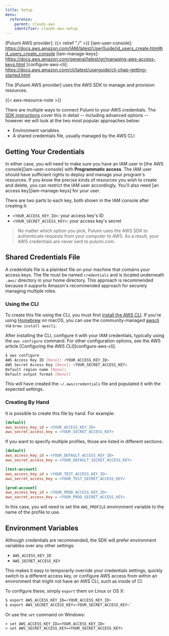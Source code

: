 ```yaml
---
title: Setup
menu:
  reference:
    parent: clouds-aws
    identifier: clouds-aws-setup
---
```


<!-- LINKS -->
[Pulumi AWS provider]: {{< relref "./" >}}
[iam-user-console]: https://docs.aws.amazon.com/IAM/latest/UserGuide/id_users_create.html#id_users_create_console
[iam-manage-keys]: https://docs.aws.amazon.com/general/latest/gr/managing-aws-access-keys.html
[configure-aws-cli]: https://docs.aws.amazon.com/cli/latest/userguide/cli-chap-getting-started.html

The [Pulumi AWS provider] uses the AWS SDK to manage and provision resources.

{{< aws-resource-note >}}

There are multiple ways to connect Pulumi to your AWS credentials.  The
[SDK instructions](https://docs.aws.amazon.com/sdk-for-go/v1/developer-guide/configuring-sdk.html) cover this in
detail -- including advanced options -- however we will look at the two most popular approaches below:

* Environment variables
* A shared credentials file, usually managed by the AWS CLI

## Getting Your Credentials

In either case, you will need to make sure you have an IAM user in [the AWS console][iam-user-console] with
**Programmatic access**.  The IAM user should have sufficient rights to deploy and manage your program's resources.  If
you know the precise kinds of resources you wish to create and delete, you can restrict the IAM user accordingly.
You'll also need [an access key][iam-manage-keys] for your user.

There are two parts to each key, both shown in the IAM console after creating it:

* `<YOUR_ACCESS_KEY_ID>`: your access key's ID
* `<YOUR_SECRET_ACCESS_KEY>`: your access key's secret

> No matter which option you pick, Pulumi uses the AWS SDK to authenticate requests from your computer to AWS.
> As a result, your AWS credentials are never sent to pulumi.com.

## Shared Credentials File

A credentials file is a plaintext file on your machine that contains your access keys. The file must be named
`credentials` and is located underneath `.aws/` directory in your home directory.  This approach is
recommended because it supports Amazon's recommended approach for securely managing multiple roles.

### Using the CLI

To create this file using the CLI, you must first
[install the AWS CLI](https://docs.aws.amazon.com/cli/latest/userguide/installing.html).  If you're using
[Homebrew](https://brew.sh/) on macOS, you can use the community-managed
[awscli](http://formulae.brew.sh/formula/awscli) via `brew install awscli`.

After installing the CLI, configure it with your IAM credentials, typically using the `aws configure` command.  For
other configuration options, see the AWS article [Configuring the AWS CLI][configure-aws-cli].

```bash
$ aws configure
AWS Access Key ID [None]: <YOUR_ACCESS_KEY_ID>
AWS Secret Access Key [None]: <YOUR_SECRET_ACCESS_KEY>
Default region name [None]:
Default output format [None]:
```

This will have created the `~/.aws/credentials` file and populated it with the expected settings.

### Creating By Hand

It is possible to create this file by hand.  For example:

```ini
[default]
aws_access_key_id = <YOUR_ACCESS_KEY_ID>
aws_secret_access_key = <YOUR_SECRET_ACCESS_KEY>
```

If you want to specify multiple profiles, those are listed in different sections:

```ini
[default]
aws_access_key_id = <YOUR_DEFAULT_ACCESS_KEY_ID>
aws_secret_access_key = <YOUR_DEFAULT_SECRET_ACCESS_KEY>

[test-account]
aws_access_key_id = <YOUR_TEST_ACCESS_KEY_ID>
aws_secret_access_key = <YOUR_TEST_SECRET_ACCESS_KEY>

[prod-account]
aws_access_key_id = <YOUR_PROD_ACCESS_KEY_ID>
aws_secret_access_key = <YOUR_PROD_SECRET_ACCESS_KEY>
```

In this case, you will need to set the `AWS_PROFILE` environment variable to the name of the profile to use.

## Environment Variables

Although credentials are recommended, the SDK will prefer environment variables over any other settings:

* `AWS_ACCESS_KEY_ID`
* `AWS_SECRET_ACCESS_KEY`

This makes it easy to temporarily override your credentials settings, quickly switch to a different access key,
or configure AWS access from within an environment that might not have an AWS CLI, such as inside of CI.

To configure these, simply `export` them on Linux or OS X:

```bash
$ export AWS_ACCESS_KEY_ID=<YOUR_ACCESS_KEY_ID>
$ export AWS_SECRET_ACCESS_KEY=<YOUR_SECRET_ACCESS_KEY>`
```

Or use the `set` command on Windows:

```batch
> set AWS_ACCESS_KEY_ID=<YOUR_ACCESS_KEY_ID>
> set AWS_SECRET_ACCESS_KEY=<YOUR_SECRET_ACCESS_KEY>
```
